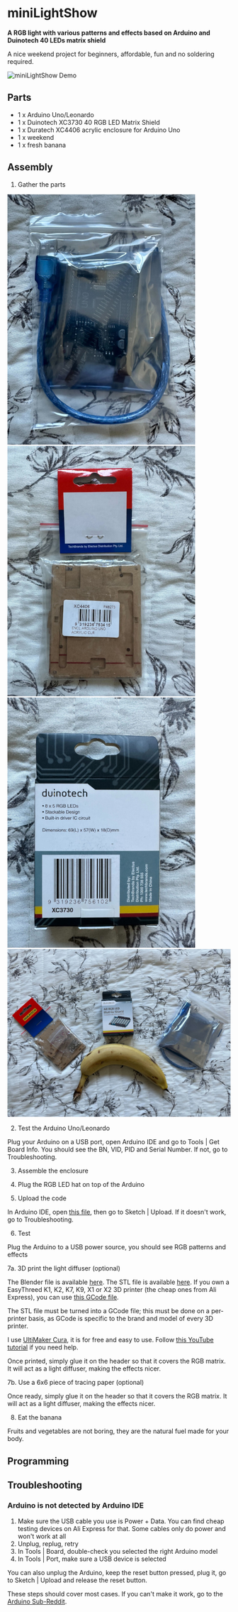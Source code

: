 # miniLightShow

**A RGB light with various patterns and effects based on Arduino and Duinotech 40 LEDs matrix shield**

A nice weekend project for beginners, affordable, fun and no soldering required.

![miniLightShow Demo](miniLightShow_demo.gif "miniLightShow Demo")

## Parts

- 1 x Arduino Uno/Leonardo
- 1 x Duinotech XC3730 40 RGB LED Matrix Shield
- 1 x Duratech XC4406 acrylic enclosure for Arduino Uno
- 1 x weekend
- 1 x fresh banana

## Assembly

1. Gather the parts

![arduino](./assets/arduino.jpg "Arduino") ![enclosure](./assets/enclosure.jpg "Enclosure") ![led](./assets/LEDs.jpg "RGB LEDs")
![overview](./assets/overview.jpg "Overview")

2. Test the Arduino Uno/Leonardo

Plug your Arduino on a USB port, open Arduino IDE and go to Tools | Get Board Info. You should see the BN, VID, PID and Serial Number. If not, go to Troubleshooting.

3. Assemble the enclosure

4. Plug the RGB LED hat on top of the Arduino

5. Upload the code

In Arduino IDE, open [this file](./miniLightShow.ino), then go to Sketch | Upload. If it doesn't work, go to Troubleshooting.

6. Test

Plug the Arduino to a USB power source, you should see RGB patterns and effects

7a. 3D print the light diffuser (optional)

The Blender file is available [here](./assets/minilightshowv1.blend). The STL file is available [here](./assets/minilightshowv1.stl).
If you own a EasyThreed K1, K2, K7, K9, X1 or X2 3D printer (the cheap ones from Ali Express), you can use [this GCode file](./assets/CFFFP_minilightshowv1.gcode).

The STL file must be turned into a GCode file; this must be done on a per-printer basis, as GCode is specific to the brand and model of every 3D printer.

I use [UltiMaker Cura](https://ultimaker.com/software/ultimaker-cura/), it is for free and easy to use. Follow [this YouTube tutorial](https://youtu.be/L6ijXqF0rMg?feature=shared) if you need help.

Once printed, simply glue it on the header so that it covers the RGB matrix. It will act as a light diffuser, making the effects nicer.

7b. Use a 6x6 piece of tracing paper (optional)

Once ready, simply glue it on the header so that it covers the RGB matrix. It will act as a light diffuser, making the effects nicer.

8. Eat the banana

Fruits and vegetables are not boring, they are the natural fuel made for your body.

## Programming

## Troubleshooting

### Arduino is not detected by Arduino IDE

1. Make sure the USB cable you use is Power + Data. You can find cheap testing devices on Ali Express for that. Some cables only do power and won't work at all
2. Unplug, replug, retry
3. In Tools | Board, double-check you selected the right Arduino model
4. In Tools | Port, make sure a USB device is selected

You can also unplug the Arduino, keep the reset button pressed, plug it, go to Sketch | Upload and release the reset button.

These steps should cover most cases. If you can't make it work, go to the [Arduino Sub-Reddit](https://www.reddit.com/r/arduino/).

